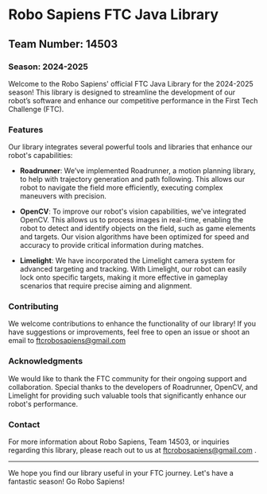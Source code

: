 # Robo Sapiens FTC Java Library

## Team Number: 14503

### Season: 2024-2025

Welcome to the Robo Sapiens' official FTC Java Library for the 2024-2025 season! This library is designed to streamline the development of our robot’s software and enhance our competitive performance in the First Tech Challenge (FTC).

### Features

Our library integrates several powerful tools and libraries that enhance our robot's capabilities:

- **Roadrunner**: We’ve implemented Roadrunner, a motion planning library, to help with trajectory generation and path following. This allows our robot to navigate the field more efficiently, executing complex maneuvers with precision.

- **OpenCV**: To improve our robot's vision capabilities, we've integrated OpenCV. This allows us to process images in real-time, enabling the robot to detect and identify objects on the field, such as game elements and targets. Our vision algorithms have been optimized for speed and accuracy to provide critical information during matches.

- **Limelight**: We have incorporated the Limelight camera system for advanced targeting and tracking. With Limelight, our robot can easily lock onto specific targets, making it more effective in gameplay scenarios that require precise aiming and alignment.


### Contributing

We welcome contributions to enhance the functionality of our library! If you have suggestions or improvements, feel free to open an issue or shoot an email to ftcrobosapiens@gmail.com

### Acknowledgments

We would like to thank the FTC community for their ongoing support and collaboration. Special thanks to the developers of Roadrunner, OpenCV, and Limelight for providing such valuable tools that significantly enhance our robot's performance.

### Contact

For more information about Robo Sapiens, Team 14503, or inquiries regarding this library, please reach out to us at ftcrobosapiens@gmail.com .

---

We hope you find our library useful in your FTC journey. Let's have a fantastic season! Go Robo Sapiens!
